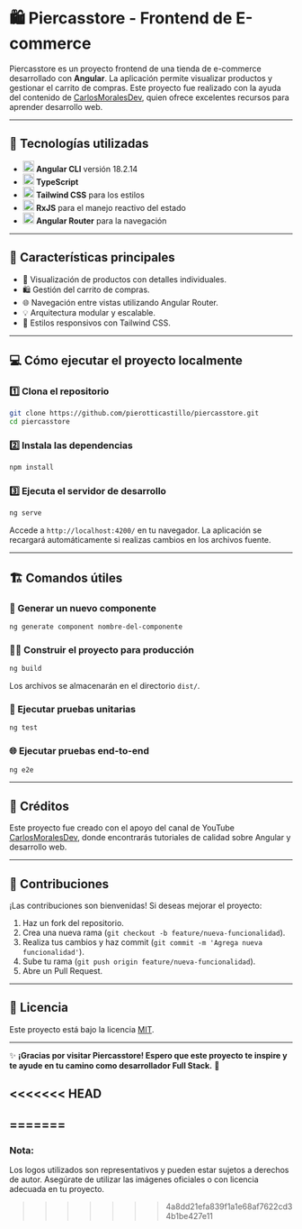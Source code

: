 # 🛍️ Piercasstore - Frontend de E-commerce

Piercasstore es un proyecto frontend de una tienda de e-commerce desarrollado con **Angular**. La aplicación permite visualizar productos y gestionar el carrito de compras. Este proyecto fue realizado con la ayuda del contenido de [CarlosMoralesDev](https://www.youtube.com/@CarlosMoralesDev), quien ofrece excelentes recursos para aprender desarrollo web.

---

## 🚀 Tecnologías utilizadas

- <img src="https://angular.io/assets/images/logos/angular/angular.svg" alt="Angular CLI" width="20" height="20"> **Angular CLI** versión 18.2.14
- <img src="https://upload.wikimedia.org/wikipedia/commons/4/4c/Typescript_logo_2020.svg" alt="TypeScript" width="20" height="20"> **TypeScript**
- <img src="https://upload.wikimedia.org/wikipedia/commons/d/d5/Tailwind_CSS_Logo.svg" alt="Tailwind CSS" width="20" height="20"> **Tailwind CSS** para los estilos
- <img src="https://rxjs.dev/assets/images/logos/logo.png" alt="RxJS" width="20" height="20"> **RxJS** para el manejo reactivo del estado
- <img src="https://angular.io/assets/images/logos/angular/angular.svg" alt="Angular Router" width="20" height="20"> **Angular Router** para la navegación

---

## 🎯 Características principales

- 🛒 Visualización de productos con detalles individuales.
- 🛍️ Gestión del carrito de compras.
- 🌐 Navegación entre vistas utilizando Angular Router.
- 💡 Arquitectura modular y escalable.
- 🎨 Estilos responsivos con Tailwind CSS.

---

## 💻 Cómo ejecutar el proyecto localmente

### 1️⃣ Clona el repositorio
```bash
git clone https://github.com/pierotticastillo/piercasstore.git
cd piercasstore
```

### 2️⃣ Instala las dependencias
```bash
npm install
```

### 3️⃣ Ejecuta el servidor de desarrollo
```bash
ng serve
```
Accede a `http://localhost:4200/` en tu navegador. La aplicación se recargará automáticamente si realizas cambios en los archivos fuente.

---

## 🏗️ Comandos útiles

### 🔨 Generar un nuevo componente
```bash
ng generate component nombre-del-componente
```

### 🏃‍♂️ Construir el proyecto para producción
```bash
ng build
```
Los archivos se almacenarán en el directorio `dist/`.

### 🧪 Ejecutar pruebas unitarias
```bash
ng test
```

### 🌐 Ejecutar pruebas end-to-end
```bash
ng e2e
```

---

## 🌟 Créditos

Este proyecto fue creado con el apoyo del canal de YouTube [CarlosMoralesDev](https://www.youtube.com/@CarlosMoralesDev), donde encontrarás tutoriales de calidad sobre Angular y desarrollo web.

---

## 🙌 Contribuciones

¡Las contribuciones son bienvenidas! Si deseas mejorar el proyecto:

1. Haz un fork del repositorio.
2. Crea una nueva rama (`git checkout -b feature/nueva-funcionalidad`).
3. Realiza tus cambios y haz commit (`git commit -m 'Agrega nueva funcionalidad'`).
4. Sube tu rama (`git push origin feature/nueva-funcionalidad`).
5. Abre un Pull Request.

---

## 📄 Licencia

Este proyecto está bajo la licencia [MIT](LICENSE).

---

✨ **¡Gracias por visitar Piercasstore! Espero que este proyecto te inspire y te ayude en tu camino como desarrollador Full Stack.** 🚀

<<<<<<< HEAD
---
=======
---

### Nota:
Los logos utilizados son representativos y pueden estar sujetos a derechos de autor. Asegúrate de utilizar las imágenes oficiales o con licencia adecuada en tu proyecto.
>>>>>>> 4a8dd21efa839f1a1e68af7622cd34b1be427e11
